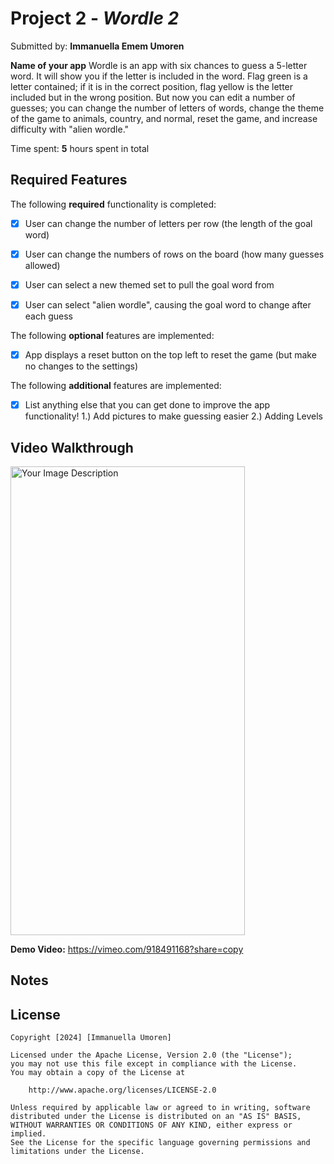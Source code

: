 # Project 2 - *Wordle 2*

Submitted by: **Immanuella Emem Umoren**

**Name of your app** Wordle is an app with six chances to guess a 5-letter word. It will show you if the letter is included in the word. Flag green is a letter contained; if it is in the correct position, flag yellow is the letter included but in the wrong position. But now you can edit a number of guesses; you can change the number of letters of words, change the theme of the game to animals, country, and normal, reset the game, and increase difficulty with "alien wordle."

Time spent: **5** hours spent in total

## Required Features

The following **required** functionality is completed:

- [x] User can change the number of letters per row (the length of the goal word)
- [x] User can change the numbers of rows on the board (how many guesses allowed)
- [x] User can select a new themed set to pull the goal word from
- [x] User can select "alien wordle", causing the goal word to change after each guess


The following **optional** features are implemented:

- [x] App displays a reset button on the top left to reset the game (but make no changes to the settings)

The following **additional** features are implemented:

- [x] List anything else that you can get done to improve the app functionality!
1.) Add pictures to make guessing easier
2.) Adding Levels

## Video Walkthrough

<img src="https://github.com/Ememobong28/Wordle_IOS101_Project2/assets/84681087/b8f6e496-4c11-464c-a03c-22831b08a02b" alt="Your Image Description" width="375" height="750">


**Demo Video:** https://vimeo.com/918491168?share=copy



## Notes



## License

    Copyright [2024] [Immanuella Umoren]

    Licensed under the Apache License, Version 2.0 (the "License");
    you may not use this file except in compliance with the License.
    You may obtain a copy of the License at

        http://www.apache.org/licenses/LICENSE-2.0

    Unless required by applicable law or agreed to in writing, software
    distributed under the License is distributed on an "AS IS" BASIS,
    WITHOUT WARRANTIES OR CONDITIONS OF ANY KIND, either express or implied.
    See the License for the specific language governing permissions and
    limitations under the License.
